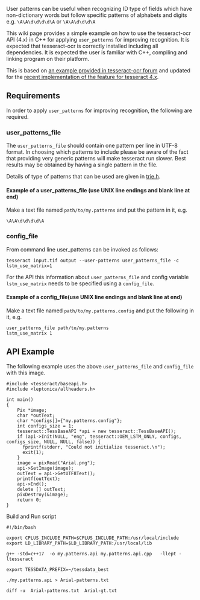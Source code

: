 User patterns can be useful when recognizing ID type of fields which have non-dictionary words but follow specific patterns of alphabets and digits e.g. `\A\A\d\d\d\d\A`  or `\A\A\d\d\d\A`

This wiki page provides a simple example on how to use the tesseract-ocr API (4.x) in C++ for applying `user_patterns` for improving recognition. It is expected that tesseract-ocr is correctly installed including all dependencies.
It is expected the user is familiar with C++, compiling and linking program on their platform.

This is based on [an example provided in tesseract-ocr forum](https://groups.google.com/forum/#!msg/tesseract-ocr/y052O_DwYic/gsJN1NHBfqkJ) and updated for the [recent implementation of the feature for tesseract 4.x](https://github.com/tesseract-ocr/tesseract/pull/2328).

## Requirements

In order to apply `user_patterns` for improving recognition, the following are required.

### user_patterns_file

The `user_patterns_file` should contain one pattern per line in UTF-8 format.  In choosing which patterns to include please be aware of the fact that providing very generic patterns will make tesseract run slower. Best results may be obtained by having a single pattern in the file. 

Details of type of patterns that can be used are given in [trie.h](https://github.com/tesseract-ocr/tesseract/blob/master/src/dict/trie.h#L185). 

#### Example of a user_patterns_file (use UNIX line endings and blank line at end)

Make a text file named `path/to/my.patterns` and put the pattern in it, e.g.

```
\A\A\d\d\d\d\A

```

### config_file

From command line user_patterns can be invoked as follows:

```
tesseract input.tif output --user-patterns user_patterns_file -c lstm_use_matrix=1
```

For the API this information about `user_patterns_file` and config variable `lstm_use_matrix` needs to be specified using a `config_file`. 

#### Example of a config_file(use UNIX line endings and blank line at end)

Make a text file named `path/to/my.patterns.config` and put the following in it, e.g.

```
user_patterns_file path/to/my.patterns
lstm_use_matrix 1

```

## API Example

The following example uses the above `user_patterns_file` and `config_file` with this image.

```
#include <tesseract/baseapi.h>
#include <leptonica/allheaders.h>

int main()
{
    Pix *image;
    char *outText; 
    char *configs[]={"my.patterns.config"};
    int configs_size = 1;
	tesseract::TessBaseAPI *api = new tesseract::TessBaseAPI();
    if (api->Init(NULL, "eng", tesseract::OEM_LSTM_ONLY, configs, configs_size, NULL, NULL, false)) {
      fprintf(stderr, "Could not initialize tesseract.\n");
      exit(1);
    }
    image = pixRead("Arial.png");
    api->SetImage(image);
    outText = api->GetUTF8Text();
    printf(outText);
    api->End();
    delete [] outText;
    pixDestroy(&image);
    return 0;
}

```

Build and Run script

```
#!/bin/bash

export CPLUS_INCLUDE_PATH=$CPLUS_INCLUDE_PATH:/usr/local/include
export LD_LIBRARY_PATH=$LD_LIBRARY_PATH:/usr/local/lib

g++ -std=c++17  -o my.patterns.api my.patterns.api.cpp   -llept -ltesseract

export TESSDATA_PREFIX=~/tessdata_best

./my.patterns.api > Arial-patterns.txt

diff -u  Arial-patterns.txt  Arial-gt.txt

```
